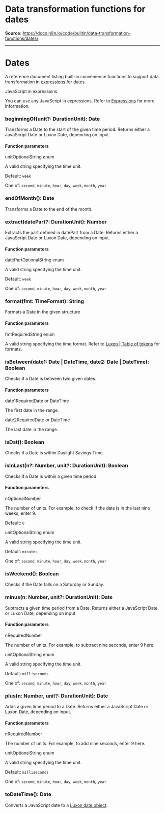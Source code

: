 # Data transformation functions for dates

**Source:** https://docs.n8n.io/code/builtin/data-transformation-functions/dates/

---

# Dates

A reference document listing built-in convenience functions to support data transformation in [expressions](../../../../glossary/#expression-n8n) for dates.

JavaScript in expressions

You can use any JavaScript in expressions. Refer to [Expressions](../../../expressions/) for more information.

### beginningOf(unit?: DurationUnit): Date

Transforms a Date to the start of the given time period. Returns either a JavaScript Date or Luxon Date, depending on input.

#### Function parameters

unitOptionalString enum

A valid string specifying the time unit.

Default: `week`

One of:
`second`,
`minute`,
`hour`,
`day`,
`week`,
`month`,
`year`


### endOfMonth(): Date

Transforms a Date to the end of the month.


### extract(datePart?: DurationUnit): Number

Extracts the part defined in datePart from a Date. Returns either a JavaScript Date or Luxon Date, depending on input.

#### Function parameters

datePartOptionalString enum

A valid string specifying the time unit.

Default: `week`

One of:
`second`,
`minute`,
`hour`,
`day`,
`week`,
`month`,
`year`


### format(fmt: TimeFormat): String

Formats a Date in the given structure

#### Function parameters

fmtRequiredString enum

A valid string specifying the time format. Refer to [Luxon | Table of tokens](https://moment.github.io/luxon/#/formatting?id=table-of-tokens) for formats.


### isBetween(date1: Date | DateTime, date2: Date | DateTime): Boolean

Checks if a Date is between two given dates.

#### Function parameters

date1RequiredDate or DateTime

The first date in the range.

date2RequiredDate or DateTime

The last date in the range.


### isDst(): Boolean

Checks if a Date is within Daylight Savings Time.


### isInLast(n?: Number, unit?: DurationUnit): Boolean

Checks if a Date is within a given time period.

#### Function parameters

nOptionalNumber

The number of units. For example, to check if the date is in the last nine weeks, enter 9.

Default: `0`

unitOptionalString enum

A valid string specifying the time unit.

Default: `minutes`

One of:
`second`,
`minute`,
`hour`,
`day`,
`week`,
`month`,
`year`


### isWeekend(): Boolean

Checks if the Date falls on a Saturday or Sunday.


### minus(n: Number, unit?: DurationUnit): Date

Subtracts a given time period from a Date. Returns either a JavaScript Date or Luxon Date, depending on input.

#### Function parameters

nRequiredNumber

The number of units. For example, to subtract nine seconds, enter 9 here.

unitOptionalString enum

A valid string specifying the time unit.

Default: `milliseconds`

One of:
`second`,
`minute`,
`hour`,
`day`,
`week`,
`month`,
`year`


### plus(n: Number, unit?: DurationUnit): Date

Adds a given time period to a Date. Returns either a JavaScript Date or Luxon Date, depending on input.

#### Function parameters

nRequiredNumber

The number of units. For example, to add nine seconds, enter 9 here.

unitOptionalString enum

A valid string specifying the time unit.

Default: `milliseconds`

One of:
`second`,
`minute`,
`hour`,
`day`,
`week`,
`month`,
`year`


### toDateTime(): Date

Converts a JavaScript date to a [Luxon date object](https://docs.n8n.io/code/cookbook/luxon/).
